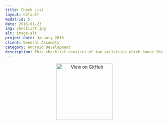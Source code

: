 ```yaml
---
title: Check List
layout: default
modal-id: 5
date: 2016-01-23
img: checklist.jpg
alt: image-alt
project-date: January 2016
client: General Assembly
category: Android Development
description: This checklist consists of two activities which house the main list and the items within each list.  Each activity displays the data in a RecyclerView using the same RecyclerViewAdapter.  Data is added/editted/deleted with the help of a DialogBox.
---
```

<div style="text-align:center">

<a href="https://github.com/chris-shum/GA-Project1-Redo" target="_blank">
<img alt='View on GitHub' src="http://chris-shum.github.io/img/github.png"  width="180"/>
</a>

</div>

